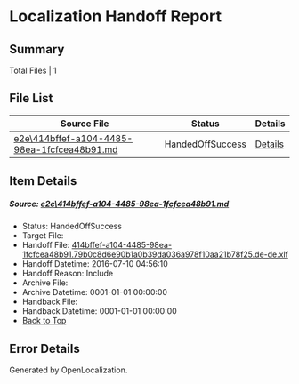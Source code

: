 # <a name='report-top'></a> Localization Handoff Report

## Summary
 Total Files | 1

## File List
 Source File | Status | Details 
 ----------- | ------ | ------- 
 [e2e\414bffef-a104-4485-98ea-1fcfcea48b91.md](https://github.com/OpenLocalizationTestOrg/oltest/blob/ffd14cb380cb45783c3de231536ba790f5efd588/e2e/414bffef-a104-4485-98ea-1fcfcea48b91.md) | HandedOffSuccess | [Details](#cf79ffd4986dc06f4bb49a039e140a97ab2acf293)

## Item Details
##### <a name='cf79ffd4986dc06f4bb49a039e140a97ab2acf293'></a> Source: [e2e\414bffef-a104-4485-98ea-1fcfcea48b91.md](https://github.com/OpenLocalizationTestOrg/oltest/blob/ffd14cb380cb45783c3de231536ba790f5efd588/e2e/414bffef-a104-4485-98ea-1fcfcea48b91.md)
* Status: HandedOffSuccess
* Target File: 
* Handoff File: [414bffef-a104-4485-98ea-1fcfcea48b91.79b0c8d6e90b1a0b39da036a978f10aa21b78f25.de-de.xlf](https://github.com/OpenLocalizationTestOrg/olhandoff-e2e/blob/1b399fb632c29a86716472c512cfd4a2169e3cc0/ol-handoff/OpenLocalizationTestOrg/oltest-dede-fly/ci/ht/414bffef-a104-4485-98ea-1fcfcea48b91.79b0c8d6e90b1a0b39da036a978f10aa21b78f25.de-de.xlf)
* Handoff Datetime: 2016-07-10 04:56:10
* Handoff Reason: Include
* Archive File: 
* Archive Datetime: 0001-01-01 00:00:00
* Handback File: 
* Handback Datetime: 0001-01-01 00:00:00
* [Back to Top](#report-top)


## Error Details

Generated by OpenLocalization.
